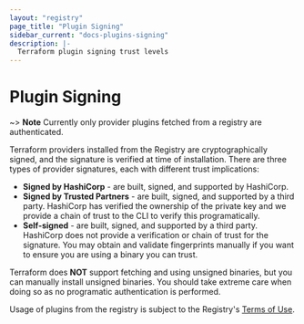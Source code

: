 ```yaml
---
layout: "registry"
page_title: "Plugin Signing"
sidebar_current: "docs-plugins-signing"
description: |-
  Terraform plugin signing trust levels
---
```


<!-- THIS PAGED IS LINKED TO IN THE CLI -->

# Plugin Signing

~> **Note** Currently only provider plugins fetched from a registry are authenticated.

Terraform providers installed from the Registry are cryptographically signed, and the signature is verified at time of installation. There are three types of provider signatures, each with different trust implications:

* **Signed by HashiCorp** - are built, signed, and supported by HashiCorp.
* **Signed by Trusted Partners** - are built, signed, and supported by a third party. HashiCorp has 
verified the ownership of the private key and we provide a chain of trust to the CLI to verify this
programatically.
* **Self-signed** - are built, signed, and supported by a third party. HashiCorp does not provide a
verification or chain of trust for the signature. You may obtain and validate fingerprints manually
if you want to ensure you are using a binary you can trust.

Terraform does **NOT** support fetching and using unsigned binaries, but you can manually install
unsigned binaries. You should take extreme care when doing so as no programatic authentication is performed.

Usage of plugins from the registry is subject to the Registry's [Terms of Use](https://registry.terraform.io/terms).
